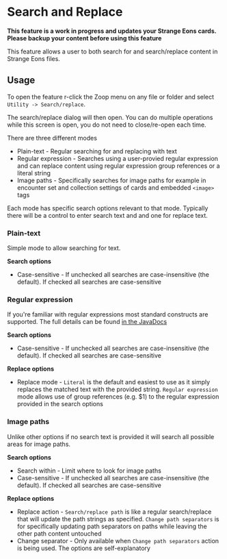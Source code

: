 # Search and Replace

**This feature is a work in progress and updates your Strange Eons cards. Please backup your content before using this feature**

This feature allows a user to both search for and search/replace content in Strange Eons files.

## Usage

To open the feature r-click the Zoop menu on any file or folder and select `Utility -> Search/replace`.

The search/replace dialog will then open. You can do multiple operations while this screen is open, you do not need to close/re-open each time.

There are three different modes

- Plain-text - Regular searching for and replacing with text
- Regular expression - Searches using a user-provied regular expression and can replace content using regular expression group references or a literal string
- Image paths - Specifically searches for image paths for example in encounter set and collection settings of cards and embedded `<image>` tags

Each mode has specific search options relevant to that mode. Typically there will be a control to enter search text and and one for replace text.

### Plain-text

Simple mode to allow searching for text.

**Search options**

- Case-sensitive - If unchecked all searches are case-insensitive (the default). If checked all searches are case-sensitive

### Regular expression

If you're familiar with regular expressions most standard constructs are supported. The full details can be found [in the JavaDocs](https://docs.oracle.com/javase/8/docs/api/java/util/regex/Pattern.html)

**Search options**

- Case-sensitive - If unchecked all searches are case-insensitive (the default). If checked all searches are case-sensitive

**Replace options**

- Replace mode - `Literal` is the default and easiest to use as it simply replaces the matched text with the provided string. `Regular expression` mode allows use of group references (e.g. $1) to the regular expression provided in the search options

### Image paths

Unlike other options if no search text is provided it will search all possible areas for image paths.

**Search options**

- Search within - Limit where to look for image paths
- Case-sensitive - If unchecked all searches are case-insensitive (the default). If checked all searches are case-sensitive

**Replace options**

- Replace action - `Search/replace path` is like a regular search/replace that will update the path strings as specified. `Change path separators` is for specifically updating path separators on paths while leaving the other path content untouched
- Change separator - Only available when `Change path separators` action is being used. The options are self-explanatory
